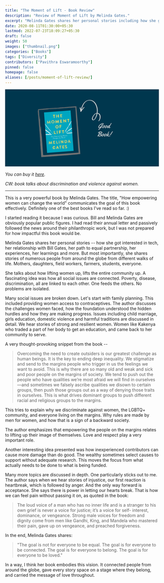 ```yaml
---
title: "The Moment of Lift - Book Review"
description: "Review of Moment of Lift by Melinda Gates."
excerpt: "Melinda Gates shares her personal stories including how she got interested in tech, her relationship with Bill Gates, her path to equal partnership, her experiences, her learnings and more."
date: 2020-08-11T01:30:00+05:30
lastmod: 2022-07-23T18:09:27+05:30
draft: false
weight: 50
images: ["thumbnail.png"]
categories: ["Books"]
tags: ["Diversity"]
contributors: ["Pavithra Eswaramoorthy"]
pinned: false
homepage: false
aliases: [/posts/moment-of-lift-review/]
---
```


<p><img src="thumbnail.png" alt="Moment of lift book cover with an arrow that says good book."></p>

*You can buy it [here](https://www.amazon.com/Moment-Lift-Empowering-Women-Changes/dp/1250313570).*

*CW: book talks about discrimination and violence against women.*

---

This is a very powerful book by Melinda Gates. The title, "How empowering women can change the world" communicates the goal of this book effectively. Definitely one of the best books I've read so far. :)

I started reading it because I was curious. Bill and Melinda Gates are obviously popular public figures. I had read their annual letter and passively followed the news around their philanthropic work, but I was not prepared for how impactful this book would be.

Melinda Gates shares her personal stories -- how she got interested in tech, her relationship with Bill Gates, her path to equal partnership, her experiences, her learnings and more. But most importantly, she shares stories of numerous people from around the globe from different walks of life. Mothers, daughters, field workers, farmers, students, everyone.

She talks about how lifting women up, lifts the entire community up. A fascinating idea was how all social issues are connected. Poverty, disease, discrimination, all are linked to each other. One feeds the others. No problems are isolated.

Many social issues are broken down. Let's start with family planning. This included providing women access to contraceptives. The author discusses the challenges women faced, how the foundation understood the hidden hurdles and how they are making progress. Issues including child marriage, girls education, domestic violence and harmful traditions are discussed in detail. We hear stories of strong and resilient women. Women like Kakenya who traded a part of her body to get an education, and came back to her community to serve.

A very thought-provoking snippet from the book --

> Overcoming the need to create outsiders is our greatest challenge as human beings. It is the key to ending deep inequality. We stigmatize and send to the margins people who trigger in us the feelings we want to avoid. This is why there are so many old and weak and sick and poor people on the margins of society. We tend to push out the people who have qualities we’re most afraid we will find in ourselves—and sometimes we falsely ascribe qualities we disown to certain groups, then push those groups out as a way of denying those traits in ourselves. This is what drives dominant groups to push different racial and religious groups to the margins.

This tries to explain why we discriminate against women, the LGBTQ+ community, and everyone living on the margins. Why rules are made by men for women, and how that is a sign of a backward society.

The author emphasizes that empowering the people on the margins relates to lifting up their image of themselves. Love and respect play a very important role.

Another interesting idea presented was how inexperienced contributors can cause more damage than do good. The wealthy sometimes select causes to support without adequate research. This moves the focus from what actually needs to be done to what is being funded.

Many more topics are discussed in depth. One particularly sticks out to me. The author says when we hear stories of injustice, our first reaction is heartbreak, which is followed by anger. And the only way forward is acceptance. She says there is power in letting our hearts break. That is how we can feel pain without passing it on, as quoted in the book:

> The loud voice of a man who has no inner life and is a stranger to his own grief is never a voice for justice; it’s a voice for self- interest, dominance, or vengeance. Strong male voices for freedom and dignity come from men like Gandhi, King, and Mandela who mastered their pain, gave up on vengeance, and preached forgiveness.

In the end, Melinda Gates shares:

> "The goal is not for everyone to be equal. The goal is for everyone to be connected. The goal is for everyone to belong. The goal is for everyone to be loved."

In a way, I think her book embodies this vision. It connected people from around the globe, gave every story space on a stage where they belong, and carried the message of love throughout.
